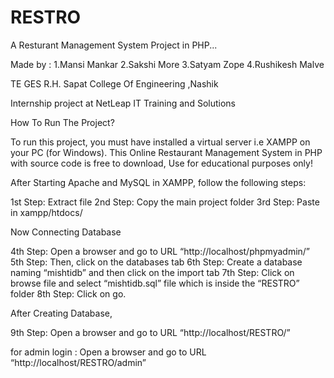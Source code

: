# RESTRO

A Resturant Management System Project in PHP...

Made by :
1.Mansi Mankar
2.Sakshi More
3.Satyam Zope
4.Rushikesh Malve

TE GES R.H. Sapat College Of Engineering ,Nashik

Internship project at NetLeap IT Training and Solutions



How To Run The Project?

To run this project, you must have installed a virtual server i.e XAMPP on your PC (for Windows). This Online Restaurant Management System in PHP with source code is free to download, Use for educational purposes only!

After Starting Apache and MySQL in XAMPP, follow the following steps:

1st Step: Extract file
2nd Step: Copy the main project folder
3rd Step: Paste in xampp/htdocs/

Now Connecting Database

4th Step: Open a browser and go to URL “http://localhost/phpmyadmin/”
5th Step: Then, click on the databases tab
6th Step: Create a database naming “mishtidb” and then click on the import tab
7th Step: Click on browse file and select “mishtidb.sql” file which is inside the “RESTRO” folder
8th Step: Click on go.

After Creating Database,

9th Step: Open a browser and go to URL “http://localhost/RESTRO/”

for admin login : Open a browser and go to URL “http://localhost/RESTRO/admin”